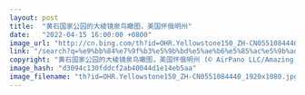 ```yaml
---
layout: post
title:  "黄石国家公园的大棱镜泉鸟瞰图，美国怀俄明州"
date:   "2022-04-15 16:00:00 +0800"
image_url: "http://cn.bing.com/th?id=OHR.Yellowstone150_ZH-CN0551084440_1920x1080.jpg&rf=LaDigue_1920x1080.jpg&pid=hp"
link: "/search?q=%e9%bb%84%e7%9f%b3%e5%9b%bd%e5%ae%b6%e5%85%ac%e5%9b%ad&form=hpcapt&mkt=zh-cn"
copyright: "黄石国家公园的大棱镜泉鸟瞰图，美国怀俄明州 (© AirPano LLC/Amazing Aerial Agency)"
image_hash: "d3094c130fddcf2ab40044d1e14eb5aa"
image_filename: "th?id=OHR.Yellowstone150_ZH-CN0551084440_1920x1080.jpg&rf=LaDigue_1920x1080.jpg&pid=hp"
---
```

